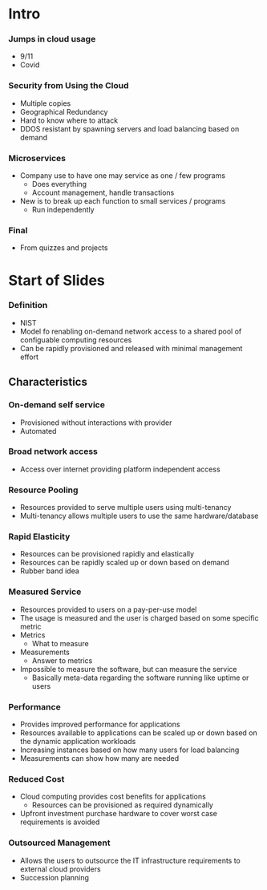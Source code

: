
# Intro


### Jumps in cloud usage
- 9/11
- Covid

### Security from Using the Cloud 
- Multiple copies 
- Geographical Redundancy
- Hard to know where to attack 
- DDOS resistant by spawning servers and load balancing based on demand

### Microservices
- Company use to have one may service as one / few programs 
    - Does everything
    - Account management, handle transactions
- New is to break up each function to small services / programs
    - Run independently

### Final
- From quizzes and projects



# Start of Slides

### Definition
- NIST
- Model fo renabling on-demand network access to a shared pool of configuable computing resources
- Can be rapidly provisioned and released with minimal management effort

## Characteristics

### On-demand self service 
- Provisioned without interactions with provider
- Automated

### Broad network access
- Access over internet providing platform independent access

### Resource Pooling
- Resources provided to serve multiple users using multi-tenancy 
- Multi-tenancy allows multiple users to use the same hardware/database

### Rapid Elasticity
- Resources can be provisioned rapidly and elastically
- Resources can be rapidly scaled up or down based on demand
- Rubber band idea

### Measured Service
- Resources provided to users on a pay-per-use model
- The usage is measured and the user is charged based on some specific metric
- Metrics
    - What to measure 
- Measurements
    - Answer to metrics
- Impossible to measure the software, but can measure the service
    - Basically meta-data regarding the software running like uptime or users

### Performance
- Provides improved performance for applications
- Resources available to applications can be scaled up or down based on the dynamic application workloads
- Increasing instances based on how many users for load balancing
- Measurements can show how many are needed

### Reduced Cost
- Cloud computing provides cost benefits for applications 
    - Resources can be provisioned as required dynamically
- Upfront investment purchase hardware to cover worst case requirements is avoided 


### Outsourced Management
- Allows the users to outsource the IT infrastructure requirements to external cloud providers
- Succession planning


